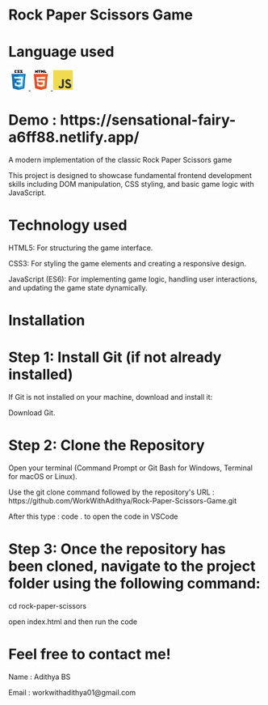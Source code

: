 <h1>Rock Paper Scissors Game</h1>

<h1>Language used</h1>
<p align="left"> <a href="https://www.w3schools.com/css/" target="_blank" rel="noreferrer"> <img src="https://raw.githubusercontent.com/devicons/devicon/master/icons/css3/css3-original-wordmark.svg" alt="css3" width="40" height="40"/> </a> <a href="https://www.w3.org/html/" target="_blank" rel="noreferrer"> <img src="https://raw.githubusercontent.com/devicons/devicon/master/icons/html5/html5-original-wordmark.svg" alt="html5" width="40" height="40"/> </a> <a href="https://developer.mozilla.org/en-US/docs/Web/JavaScript" target="_blank" rel="noreferrer"> <img src="https://raw.githubusercontent.com/devicons/devicon/master/icons/javascript/javascript-original.svg" alt="javascript" width="40" height="40"/> </a> </p>


<h1>Demo :  https://sensational-fairy-a6ff88.netlify.app/</h1>
<p> A modern implementation of the classic Rock Paper Scissors game </p>
<p> This project is designed to showcase fundamental frontend development skills including DOM manipulation, CSS styling, and basic game logic with JavaScript.</p>

<h1>Technology used</h1>
<p>HTML5: For structuring the game interface.</p>
<p>CSS3: For styling the game elements and creating a responsive design.</p>
<p>JavaScript (ES6): For implementing game logic, handling user interactions, and updating the game state dynamically.</p>

<h1>Installation</h1>

<h1>Step 1: Install Git (if not already installed)</h1>
<p>If Git is not installed on your machine, download and install it:</p>
<p>Download Git.</p>


<h1>Step 2: Clone the Repository</h1>
<p>Open your terminal (Command Prompt or Git Bash for Windows, Terminal for macOS or Linux).</p>
<p>Use the git clone command followed by the repository's URL : https://github.com/WorkWithAdithya/Rock-Paper-Scissors-Game.git</p>
<p>After this type : code . to open the code in VSCode</p>



<h1>Step 3: Once the repository has been cloned, navigate to the project folder using the following command:</h1>
<p>cd rock-paper-scissors</p>
<p>open index.html and then run the code </p>



<h1>Feel free to contact me!</h1>
<p>Name : Adithya BS</p>
<p>Email : workwithadithya01@gmail.com</p>
